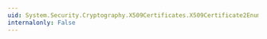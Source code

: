 ```yaml
---
uid: System.Security.Cryptography.X509Certificates.X509Certificate2Enumerator.Current
internalonly: False
---
```

